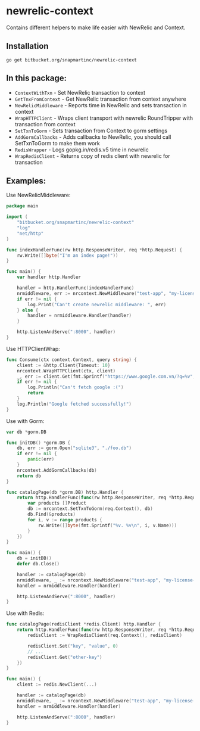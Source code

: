 # newrelic-context

Contains different helpers to make life easier with NewRelic and Context.

## Installation

`go get bitbucket.org/snapmartinc/newrelic-context`

## In this package:

* `ContextWithTxn` - Set NewRelic transaction to context
* `GetTnxFromContext` - Get NewRelic transaction from context anywhere
* `NewRelicMiddleware` - Reports time in NewRelic and sets transaction in context
* `WrapHTTPClient` - Wraps client transport with newrelic RoundTripper with transaction from context
* `SetTxnToGorm` - Sets transaction from Context to gorm settings
* `AddGormCallbacks` - Adds callbacks to NewRelic, you should call SetTxnToGorm to make them work
* `RedisWrapper` - Logs gopkg.in/redis.v5 time in newrelic
* `WrapRedisClient` - Returns copy of redis client with newrelic for transaction

## Examples:

Use NewRelicMiddleware:

```go
package main

import (
    "bitbucket.org/snapmartinc/newrelic-context"
    "log"
    "net/http"
)

func indexHandlerFunc(rw http.ResponseWriter, req *http.Request) {
    rw.Write([]byte("I'm an index page!"))
}

func main() {
    var handler http.Handler

    handler = http.HandlerFunc(indexHandlerFunc)
    nrmiddleware, err := nrcontext.NewMiddleware("test-app", "my-license-key")
    if err != nil {
        log.Print("Can't create newrelic middleware: ", err)
    } else {
        handler = nrmiddleware.Handler(handler)
    }

    http.ListenAndServe(":8000", handler)
}

```

Use HTTPClientWrap:

```go
func Consume(ctx context.Context, query string) {
    client := &http.Client{Timeout: 10}
    nrcontext.WrapHTTPClient(ctx, client)
    _, err := client.Get(fmt.Sprintf("https://www.google.com.vn/?q=%v", query))
    if err != nil {
        log.Println("Can't fetch google :(")
        return
    }
    log.Println("Google fetched successfully!")
}
```

Use with Gorm:

```go
var db *gorm.DB

func initDB() *gorm.DB {
    db, err := gorm.Open("sqlite3", "./foo.db")
    if err != nil {
        panic(err)
    }
    nrcontext.AddGormCallbacks(db)
    return db
}

func catalogPage(db *gorm.DB) http.Handler {
    return http.HandlerFunc(func(rw http.ResponseWriter, req *http.Request) {
        var products []Product
        db := nrcontext.SetTxnToGorm(req.Context(), db)
        db.Find(&products)
        for i, v := range products {
            rw.Write([]byte(fmt.Sprintf("%v. %v\n", i, v.Name)))
        }
    })
}

func main() {
    db = initDB()
    defer db.Close()

    handler := catalogPage(db)
    nrmiddleware, _ := nrcontext.NewMiddleware("test-app", "my-license-key")
    handler = nrmiddleware.Handler(handler)

    http.ListenAndServe(":8000", handler)
}
```

Use with Redis:

```go
func catalogPage(redisClient *redis.Client) http.Handler {
    return http.HandlerFunc(func(rw http.ResponseWriter, req *http.Request) {
        redisClient := WrapRedisClient(req.Context(), redisClient)

        redisClient.Set("key", "value", 0)
        // ...
        redisClient.Get("other-key")
    })
}

func main() {
    client := redis.NewClient(...)

    handler := catalogPage(db)
    nrmiddleware, _ := nrcontext.NewMiddleware("test-app", "my-license-key")
    handler = nrmiddleware.Handler(handler)

    http.ListenAndServe(":8000", handler)
}

```
